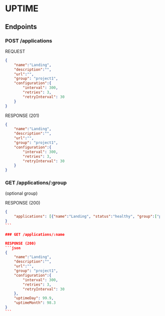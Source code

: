 # UPTIME

## Endpoints

### POST /applications

REQUEST
```json
{
    "name":"Landing",
    "description":"",
    "url":"",
    "group": "project1",
    "configuration":{
        "interval": 300,
        "retries": 3,
        "retryInterval": 30
    }
}
```

RESPONSE (201)
```json
{
    "name":"Landing",
    "description":"",
    "url":"",
    "group": "project1",
    "configuration":{
        "interval": 300,
        "retries": 3,
        "retryInterval": 30
    }
}
```

### GET /applications/:group

(optional group)

RESPONSE (200)
````json
{
    "applications": [{"name":"Landing", "status":"healthy", "group":["project1"]}]
}
```

### GET /applications/:name

RESPONSE (200)
```json
{
    "name":"Landing",
    "description":"",
    "url":"",
    "group": "project1",
    "configuration":{
        "interval": 300,
        "retries": 3,
        "retryInterval": 30
    },
    "uptimeDay": 99.9,
    "uptimeMonth": 98.3
}
```
